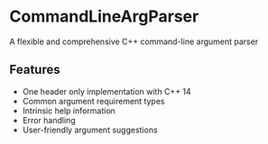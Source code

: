 # CommandLineArgParser
A flexible and comprehensive C++ command-line argument parser

## Features

- One header only implementation with C++ 14
- Common argument requirement types
- Intrinsic help information
- Error handling
- User-friendly argument suggestions

